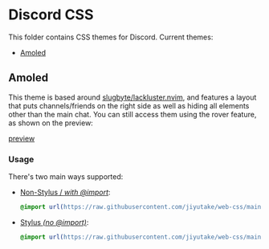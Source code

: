 # Discord CSS
This folder contains CSS themes for Discord.
Current themes:

- [Amoled](#amoled)

## Amoled
This theme is based around [slugbyte/lackluster.nvim](https://github.com/slugbyte/lackluster.nvim/), and features a layout that puts channels/friends on the right side as well as hiding all elements other than the main chat. You can still access them using the rover feature, as shown on the preview:

[preview](https://github.com/jiytutake/web-css/blob/main/discord/preview.gif)

### Usage
There's two main ways supported:

- [Non-Stylus / _with @import_](https://github.com/jiyutake/web-css/blob/main/discord/amoled.css):
  ```css
  @import url(https://raw.githubusercontent.com/jiyutake/web-css/main/discord/amoled.css);
  ```
- [Stylus _(no @import)_](https://github.com/jiyutake/web-css/blob/main/discord/amoled-stylus.theme.css):
  ```css
  @import url(https://raw.githubusercontent.com/jiyutake/web-css/main/discord/amoled-stylus.theme.css);
  ```
